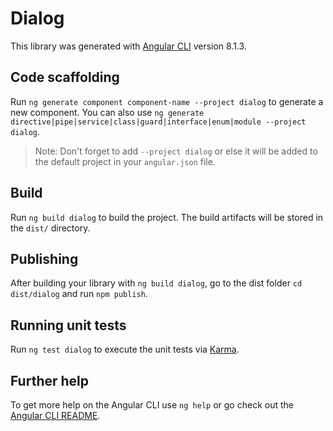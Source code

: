 # Dialog

This library was generated with [Angular CLI](https://github.com/angular/angular-cli) version 8.1.3.

## Code scaffolding

Run `ng generate component component-name --project dialog` to generate a new component. You can also use `ng generate directive|pipe|service|class|guard|interface|enum|module --project dialog`.
> Note: Don't forget to add `--project dialog` or else it will be added to the default project in your `angular.json` file. 

## Build

Run `ng build dialog` to build the project. The build artifacts will be stored in the `dist/` directory.

## Publishing

After building your library with `ng build dialog`, go to the dist folder `cd dist/dialog` and run `npm publish`.

## Running unit tests

Run `ng test dialog` to execute the unit tests via [Karma](https://karma-runner.github.io).

## Further help

To get more help on the Angular CLI use `ng help` or go check out the [Angular CLI README](https://github.com/angular/angular-cli/blob/master/README.md).
